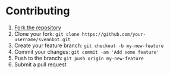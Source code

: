 # Contributing

1. [Fork the repository](https://github.com/JaimeTR/svennbot/fork)
2. Clone your fork: `git clone https://github.com/your-username/svennbot.git`
3. Create your feature branch: `git checkout -b my-new-feature`
4. Commit your changes: `git commit -am 'Add some feature'`
5. Push to the branch: `git push origin my-new-feature`
6. Submit a pull request

